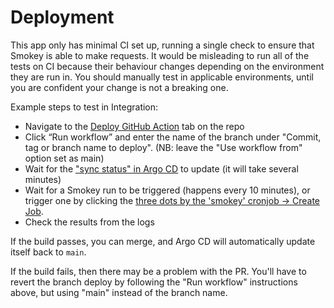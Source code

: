 # Deployment

This app only has minimal CI set up, running a single check to ensure that Smokey is able to make requests. It would be misleading to run all of the tests on CI because their behaviour changes depending on the environment they are run in. You should manually test in applicable environments, until you are confident your change is not a breaking one.

Example steps to test in Integration:

- Navigate to the [Deploy GitHub Action](https://github.com/alphagov/smokey/actions/workflows/deploy.yml) tab on the repo
- Click “Run workflow” and enter the name of the branch under "Commit, tag or branch name to deploy". (NB: leave the "Use workflow from" option set as main)
- Wait for the ["sync status" in Argo CD](https://argo.eks.integration.govuk.digital/applications/cluster-services/smokey) to update (it will take several minutes)
- Wait for a Smokey run to be triggered (happens every 10 minutes), or trigger one by clicking the [three dots by the 'smokey' cronjob -> Create Job](https://argo.eks.integration.govuk.digital/applications/cluster-services/smokey?node=batch%2FCronJob%2Fapps%2Fsmokey%2F0&orphaned=false&resource=).
- Check the results from the logs

If the build passes, you can merge, and Argo CD will automatically update itself back to `main`.

If the build fails, then there may be a problem with the PR. You'll have to revert the branch deploy by following the "Run workflow" instructions above, but using "main" instead of the branch name.
